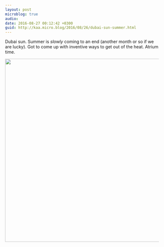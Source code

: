 ```yaml
---
layout: post
microblog: true
audio: 
date: 2016-08-27 00:12:42 +0300
guid: http://kaa.micro.blog/2016/08/26/dubai-sun-summer.html
---
```

Dubai sun. Summer is _slowly_ coming to an end (another month or so if we are lucky). Got to come up with inventive ways to get out of the heat. Atrium time.

<img src="http://www.kaa.bz/uploads/2018/6dd1195d41.jpg" width="600" height="600" />
